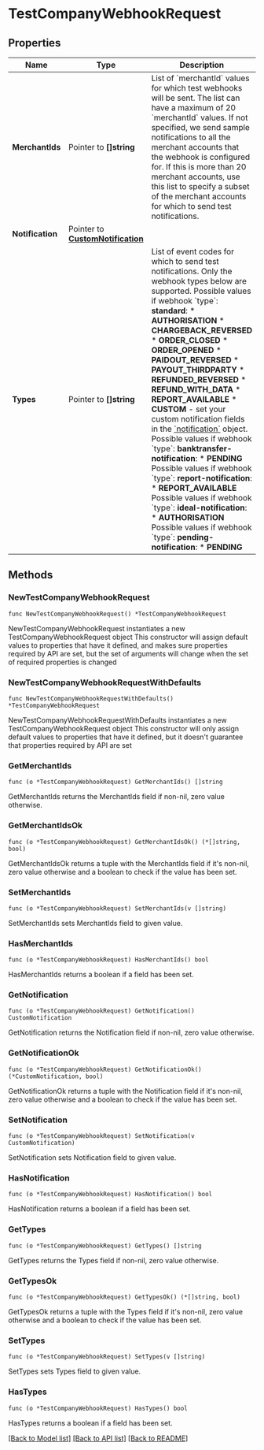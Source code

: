 # TestCompanyWebhookRequest

## Properties

Name | Type | Description | Notes
------------ | ------------- | ------------- | -------------
**MerchantIds** | Pointer to **[]string** | List of &#x60;merchantId&#x60; values for which test webhooks will be sent. The list can have a maximum of 20 &#x60;merchantId&#x60; values.  If not specified, we send sample notifications to all the merchant accounts that the webhook is configured for. If this is more than 20 merchant accounts, use this list to specify a subset of the merchant accounts for which to send test notifications. | [optional] 
**Notification** | Pointer to [**CustomNotification**](CustomNotification.md) |  | [optional] 
**Types** | Pointer to **[]string** | List of event codes for which to send test notifications. Only the webhook types below are supported.   Possible values if webhook &#x60;type&#x60;: **standard**:  * **AUTHORISATION** * **CHARGEBACK_REVERSED** * **ORDER_CLOSED** * **ORDER_OPENED** * **PAIDOUT_REVERSED** * **PAYOUT_THIRDPARTY** * **REFUNDED_REVERSED** * **REFUND_WITH_DATA** * **REPORT_AVAILABLE** * **CUSTOM** - set your custom notification fields in the [&#x60;notification&#x60;](https://docs.adyen.com/api-explorer/#/ManagementService/v1/post/companies/{companyId}/webhooks/{webhookId}/test__reqParam_notification) object.  Possible values if webhook &#x60;type&#x60;: **banktransfer-notification**:  * **PENDING**  Possible values if webhook &#x60;type&#x60;: **report-notification**:  * **REPORT_AVAILABLE**  Possible values if webhook &#x60;type&#x60;: **ideal-notification**:  * **AUTHORISATION**  Possible values if webhook &#x60;type&#x60;: **pending-notification**:  * **PENDING**  | [optional] 

## Methods

### NewTestCompanyWebhookRequest

`func NewTestCompanyWebhookRequest() *TestCompanyWebhookRequest`

NewTestCompanyWebhookRequest instantiates a new TestCompanyWebhookRequest object
This constructor will assign default values to properties that have it defined,
and makes sure properties required by API are set, but the set of arguments
will change when the set of required properties is changed

### NewTestCompanyWebhookRequestWithDefaults

`func NewTestCompanyWebhookRequestWithDefaults() *TestCompanyWebhookRequest`

NewTestCompanyWebhookRequestWithDefaults instantiates a new TestCompanyWebhookRequest object
This constructor will only assign default values to properties that have it defined,
but it doesn't guarantee that properties required by API are set

### GetMerchantIds

`func (o *TestCompanyWebhookRequest) GetMerchantIds() []string`

GetMerchantIds returns the MerchantIds field if non-nil, zero value otherwise.

### GetMerchantIdsOk

`func (o *TestCompanyWebhookRequest) GetMerchantIdsOk() (*[]string, bool)`

GetMerchantIdsOk returns a tuple with the MerchantIds field if it's non-nil, zero value otherwise
and a boolean to check if the value has been set.

### SetMerchantIds

`func (o *TestCompanyWebhookRequest) SetMerchantIds(v []string)`

SetMerchantIds sets MerchantIds field to given value.

### HasMerchantIds

`func (o *TestCompanyWebhookRequest) HasMerchantIds() bool`

HasMerchantIds returns a boolean if a field has been set.

### GetNotification

`func (o *TestCompanyWebhookRequest) GetNotification() CustomNotification`

GetNotification returns the Notification field if non-nil, zero value otherwise.

### GetNotificationOk

`func (o *TestCompanyWebhookRequest) GetNotificationOk() (*CustomNotification, bool)`

GetNotificationOk returns a tuple with the Notification field if it's non-nil, zero value otherwise
and a boolean to check if the value has been set.

### SetNotification

`func (o *TestCompanyWebhookRequest) SetNotification(v CustomNotification)`

SetNotification sets Notification field to given value.

### HasNotification

`func (o *TestCompanyWebhookRequest) HasNotification() bool`

HasNotification returns a boolean if a field has been set.

### GetTypes

`func (o *TestCompanyWebhookRequest) GetTypes() []string`

GetTypes returns the Types field if non-nil, zero value otherwise.

### GetTypesOk

`func (o *TestCompanyWebhookRequest) GetTypesOk() (*[]string, bool)`

GetTypesOk returns a tuple with the Types field if it's non-nil, zero value otherwise
and a boolean to check if the value has been set.

### SetTypes

`func (o *TestCompanyWebhookRequest) SetTypes(v []string)`

SetTypes sets Types field to given value.

### HasTypes

`func (o *TestCompanyWebhookRequest) HasTypes() bool`

HasTypes returns a boolean if a field has been set.


[[Back to Model list]](../README.md#documentation-for-models) [[Back to API list]](../README.md#documentation-for-api-endpoints) [[Back to README]](../README.md)


